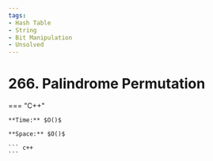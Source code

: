 ```yaml
---
tags:
- Hash Table
- String
- Bit Manipulation
- Unsolved
---
```



# 266. Palindrome Permutation

=== "C++"

    **Time:** $O()$

    **Space:** $O()$

    ``` c++
    ```